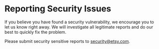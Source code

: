 # Reporting Security Issues

If you believe you have found a security vulnerability, we encourage you to let us know right away. We will investigate all legitimate reports and do our best to quickly fix the problem.

Please submit security sensitive reports to [security@etsy.com](mailto:security@etsy.com).
